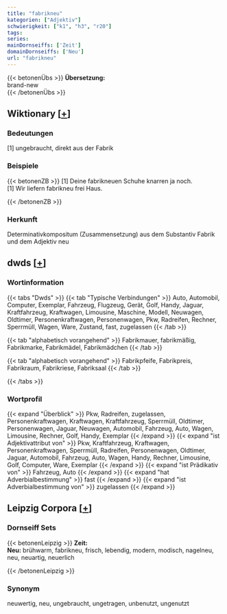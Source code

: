 ```yaml
---
title: "fabrikneu"
kategorien: ["Adjektiv"]
schwierigkeit: ["k1", "h3", "r20"]
tags:
series:
mainDornseiffs: ['Zeit']
domainDornseiffs: ['Neu']
url: "fabrikneu"
---
```


{{< betonenÜbs >}}
**Übersetzung:**  
brand-new  
{{< /betonenÜbs >}}

## Wiktionary [[+](https://de.wiktionary.org/wiki/fabrikneu)]

### Bedeutungen
[1] ungebraucht, direkt aus der Fabrik  

### Beispiele
{{< betonenZB >}}
[1] Deine fabrikneuen Schuhe knarren ja noch.  
[1] Wir liefern fabrikneu frei Haus.  

{{< /betonenZB >}}
### Herkunft
Determinativkompositum (Zusammensetzung) aus dem Substantiv Fabrik und dem Adjektiv neu  



## dwds [[+](https://www.dwds.de/wb/fabrikneu)]

### Wortinformation
{{< tabs "Dwds" >}}
{{< tab "Typische Verbindungen" >}}
Auto, Automobil, Computer, Exemplar, Fahrzeug, Flugzeug, Gerät, Golf, Handy, Jaguar, Kraftfahrzeug, Kraftwagen, Limousine, Maschine, Modell, Neuwagen, Oldtimer, Personenkraftwagen, Personenwagen, Pkw, Radreifen, Rechner, Sperrmüll, Wagen, Ware, Zustand, fast, zugelassen
{{< /tab >}}

{{< tab "alphabetisch vorangehend" >}}
Fabrikmauer, fabrikmäßig, Fabrikmarke, Fabrikmädel, Fabrikmädchen
{{< /tab >}}

{{< tab "alphabetisch vorangehend" >}}
Fabrikpfeife, Fabrikpreis, Fabrikraum, Fabrikriese, Fabriksaal
{{< /tab >}}

{{< /tabs >}}

### Wortprofil
{{< expand "Überblick" >}} Pkw, Radreifen, zugelassen, Personenkraftwagen, Kraftwagen, Kraftfahrzeug, Sperrmüll, Oldtimer, Personenwagen, Jaguar, Neuwagen, Automobil, Fahrzeug, Auto, Wagen, Limousine, Rechner, Golf, Handy, Exemplar {{< /expand >}}
{{< expand "ist Adjektivattribut von" >}} Pkw, Kraftfahrzeug, Kraftwagen, Personenkraftwagen, Sperrmüll, Radreifen, Personenwagen, Oldtimer, Jaguar, Automobil, Fahrzeug, Auto, Wagen, Handy, Rechner, Limousine, Golf, Computer, Ware, Exemplar {{< /expand >}}
{{< expand "ist Prädikativ von" >}} Fahrzeug, Auto {{< /expand >}}
{{< expand "hat Adverbialbestimmung" >}} fast {{< /expand >}}
{{< expand "ist Adverbialbestimmung von" >}} zugelassen {{< /expand >}}

## Leipzig Corpora [[+](https://corpora.uni-leipzig.de/en/res?word=fabrikneu&corpusId=deu_newscrawl-public_2018)]

### Dornseiff Sets
{{< betonenLeipzig >}}
**Zeit:**  
**Neu:** brühwarm, fabrikneu, frisch, lebendig, modern, modisch, nagelneu, neu, neuartig, neuerlich  

{{< /betonenLeipzig >}}

### Synonym
neuwertig, neu, ungebraucht, ungetragen, unbenutzt, ungenutzt

